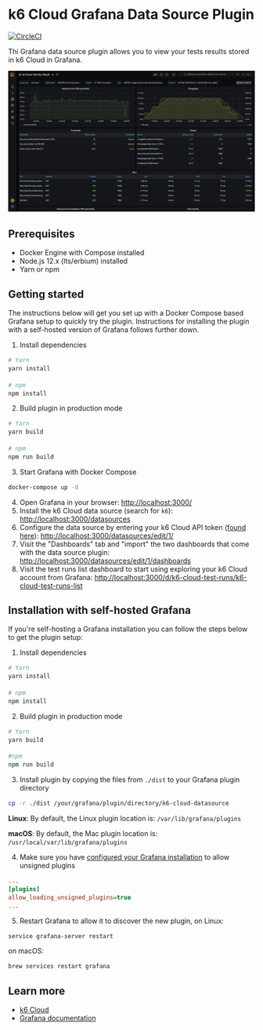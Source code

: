 # k6 Cloud Grafana Data Source Plugin
[![CircleCI](https://circleci.com/gh/k6io/k6-cloud-grafana-datasource/tree/master.svg?style=svg)](https://circleci.com/gh/k6io/k6-cloud-grafana-datasource/tree/master)

Thi Grafana data source plugin allows you to view your tests results stored in k6 Cloud in Grafana.

![k6 Cloud Test Run Result Dashboard](src/img/screenshot_test_run_result1.png)

## Prerequisites
- Docker Engine with Compose installed
- Node.js 12.x (lts/erbium) installed
- Yarn or npm

## Getting started

The instructions below will get you set up with a Docker Compose based Grafana setup to quickly try the plugin. Instructions for installing the plugin with a self-hosted version of Grafana follows further down.

1. Install dependencies
```BASH
# Yarn
yarn install

# npm
npm install
```

2. Build plugin in production mode
```BASH
# Yarn
yarn build

# npm
npm run build
```

3. Start Grafana with Docker Compose
```BASH
docker-compose up -d
```

4. Open Grafana in your browser: [http://localhost:3000/](http://localhost:3000/)
5. Install the k6 Cloud data source (search for `k6`): [http://localhost:3000/datasources](http://localhost:3000/datasources)
6. Configure the data source by entering your k6 Cloud API token ([found here](https://app.k6.io/account/api-token)): [http://localhost:3000/datasources/edit/1/](http://localhost:3000/datasources/edit/1/)
7. Visit the "Dashboards" tab and "import" the two dashboards that come with the data source plugin: [http://localhost:3000/datasources/edit/1/dashboards](http://localhost:3000/datasources/edit/1/dashboards)
8. Visit the test runs list dashboard to start using exploring your k6 Cloud account from Grafana: [http://localhost:3000/d/k6-cloud-test-runs/k6-cloud-test-runs-list](http://localhost:3000/d/k6-cloud-test-runs/k6-cloud-test-runs-list)

## Installation with self-hosted Grafana

If you're self-hosting a Grafana installation you can follow the steps below to get the plugin setup:

1. Install dependencies
```BASH
# Yarn
yarn install

# npm
npm install
```
2. Build plugin in production mode
```BASH
# Yarn
yarn build

#npm
npm run build
```
3. Install plugin by copying the files from `./dist` to your Grafana plugin directory
```BASH
cp -r ./dist /your/grafana/plugin/directory/k6-cloud-datasource
```
**Linux**: By default, the Linux plugin location is: `/var/lib/grafana/plugins`

**macOS**: By default, the Mac plugin location is: `/usr/local/var/lib/grafana/plugins`

4. Make sure you have [configured your Grafana installation](https://grafana.com/docs/grafana/latest/administration/configuration/) to allow unsigned plugins
```INI
...
[plugins]
allow_loading_unsigned_plugins=true
...
```
5. Restart Grafana to allow it to discover the new plugin, on Linux:
```BASH
service grafana-server restart
```
on macOS:
```BASH
brew services restart grafana
```

## Learn more
- [k6 Cloud](https://k6.io/)
- [Grafana documentation](https://grafana.com/docs/)
